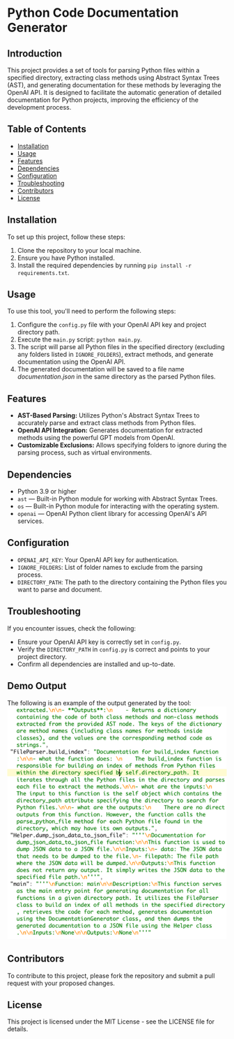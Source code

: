 # Python Code Documentation Generator

## Introduction
This project provides a set of tools for parsing Python files within a specified directory, extracting class methods using Abstract Syntax Trees (AST), and generating documentation for these methods by leveraging the OpenAI API. It is designed to facilitate the automatic generation of detailed documentation for Python projects, improving the efficiency of the development process.

## Table of Contents
- [Installation](#installation)
- [Usage](#usage)
- [Features](#features)
- [Dependencies](#dependencies)
- [Configuration](#configuration)
- [Troubleshooting](#troubleshooting)
- [Contributors](#contributors)
- [License](#license)

## Installation
To set up this project, follow these steps:

1. Clone the repository to your local machine.
2. Ensure you have Python installed.
3. Install the required dependencies by running `pip install -r requirements.txt`.

## Usage
To use this tool, you'll need to perform the following steps:

1. Configure the `config.py` file with your OpenAI API key and project directory path.
2. Execute the `main.py` script: `python main.py`.
3. The script will parse all Python files in the specified directory (excluding any folders listed in `IGNORE_FOLDERS`), extract methods, and generate documentation using the OpenAI API.
4. The generated documentation will be saved to a file name *documentation.json* in the same directory as the parsed Python files.

## Features
- **AST-Based Parsing:** Utilizes Python's Abstract Syntax Trees to accurately parse and extract class methods from Python files.
- **OpenAI API Integration:** Generates documentation for extracted methods using the powerful GPT models from OpenAI.
- **Customizable Exclusions:** Allows specifying folders to ignore during the parsing process, such as virtual environments.

## Dependencies
- Python 3.9 or higher
- `ast` — Built-in Python module for working with Abstract Syntax Trees.
- `os` — Built-in Python module for interacting with the operating system.
- `openai` — OpenAI Python client library for accessing OpenAI's API services.

## Configuration
- `OPENAI_API_KEY`: Your OpenAI API key for authentication.
- `IGNORE_FOLDERS`: List of folder names to exclude from the parsing process.
- `DIRECTORY_PATH`: The path to the directory containing the Python files you want to parse and document.



## Troubleshooting
If you encounter issues, check the following:
- Ensure your OpenAI API key is correctly set in `config.py`.
- Verify the `DIRECTORY_PATH` in `config.py` is correct and points to your project directory.
- Confirm all dependencies are installed and up-to-date.


## Demo Output
The following is an example of the output generated by the tool:
![Demo Image](/demo.png "Demo Output")



## Contributors
To contribute to this project, please fork the repository and submit a pull request with your proposed changes.

## License
This project is licensed under the MIT License - see the LICENSE file for details.
